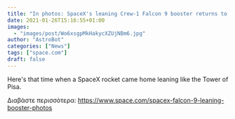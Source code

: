 ```yaml
---
title: "In photos: SpaceX's leaning Crew-1 Falcon 9 booster returns to port"
date: 2021-01-26T15:16:55+01:00
images:
  - "images/post/Wo6xsgpMkHakycXZUjNBm6.jpg"
author: "AstroBot"
categories: ["News"]
tags: ["space.com"]
draft: false
---
```


Here's that time when a SpaceX rocket came home leaning like the Tower of Pisa. 

Διαβάστε περισσότερα: https://www.space.com/spacex-falcon-9-leaning-booster-photos
